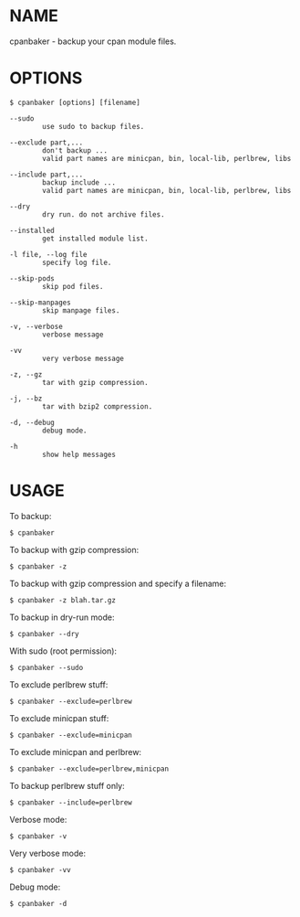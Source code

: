 # NAME

cpanbaker - backup your cpan module files.

# OPTIONS

    $ cpanbaker [options] [filename]

    --sudo
            use sudo to backup files.

    --exclude part,...
            don't backup ...
            valid part names are minicpan, bin, local-lib, perlbrew, libs

    --include part,...
            backup include ...
            valid part names are minicpan, bin, local-lib, perlbrew, libs

    --dry
            dry run. do not archive files.

    --installed
            get installed module list.

    -l file, --log file
            specify log file.

    --skip-pods
            skip pod files.

    --skip-manpages
            skip manpage files.

    -v, --verbose
            verbose message

    -vv
            very verbose message

    -z, --gz
            tar with gzip compression.

    -j, --bz
            tar with bzip2 compression.

    -d, --debug
            debug mode.

    -h
            show help messages

# USAGE

To backup:

    $ cpanbaker 

To backup with gzip compression:

    $ cpanbaker -z

To backup with gzip compression and specify a filename:

    $ cpanbaker -z blah.tar.gz

To backup in dry-run mode:

    $ cpanbaker --dry

With sudo (root permission):

    $ cpanbaker --sudo

To exclude perlbrew stuff:

    $ cpanbaker --exclude=perlbrew

To exclude minicpan stuff:

    $ cpanbaker --exclude=minicpan

To exclude minicpan and perlbrew:

    $ cpanbaker --exclude=perlbrew,minicpan

To backup perlbrew stuff only:

    $ cpanbaker --include=perlbrew

Verbose mode:

    $ cpanbaker -v

Very verbose mode:

    $ cpanbaker -vv

Debug mode:

    $ cpanbaker -d